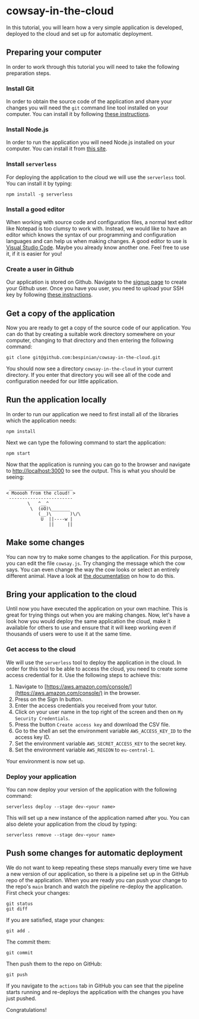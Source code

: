 # cowsay-in-the-cloud

In this tutorial, you will learn how a very simple application is developed, deployed to the cloud and set up for automatic deployment.

## Preparing your computer

In order to work through this tutorial you will need to take the following preparation steps.

### Install Git

In order to obtain the source code of the application and share your changes you will need the `git` command line tool installed on your computer. You can install it by following [these instructions](https://git-scm.com/book/en/v2/Getting-Started-Installing-Git).

### Install Node.js

In order to run the application you will need Node.js installed on your computer. You can install it from [this site](https://nodejs.org/en/download/).

### Install `serverless`

For deploying the application to the cloud we will use the `serverless` tool. You can install it by typing:

```shell
npm install -g serverless
```

### Install a good editor

When working with source code and configuration files, a normal text editor like Notepad is too clumsy to work with. Instead, we would like to have an editor which knows the syntax of our programming and configuration languages and can help us when making changes. A good editor to use is [Visual Studio Code](https://code.visualstudio.com/). Maybe you already know another one. Feel free to use it, if it is easier for you!

### Create a user in Github

Our application is stored on Github. Navigate to the [signup page](https://github.com/) to create your Github user. Once you have you user, you need to upload your SSH key by following [these instructions](https://docs.github.com/en/authentication/connecting-to-github-with-ssh/generating-a-new-ssh-key-and-adding-it-to-the-ssh-agent).

## Get a copy of the application

Now you are ready to get a copy of the source code of our application. You can do that by creating a suitable work directory somewhere on your computer, changing to that directory and then entering the following command:

```shell
git clone git@github.com:bespinian/cowsay-in-the-cloud.git
```

You should now see a directory `cowsay-in-the-cloud` in your current directory. If you enter that directory you will see all of the code and configuration needed for our little application.

## Run the application locally

In order to run our application we need to first install all of the libraries which the application needs:

```shell
npm install
```

Next we can type the following command to start the application:

```shell
npm start
```

Now that the application is running you can go to the browser and navigate to [http://localhost:3000](http://localhost:3000) to see the output. This is what you should be seeing:

```
 ________________________
< Mooooh from the cloud! >
 ------------------------
        \   ^__^
         \  (oO)\_______
            (__)\       )\/\
             U  ||----w |
                ||     ||
```

## Make some changes

You can now try to make some changes to the application. For this purpose, you can edit the file `cowsay.js`. Try changing the message which the cow says. You can even change the way the cow looks or select an entirely different animal. Have a look at [the documentation](https://www.npmjs.com/package/cowsay) on how to do this.

## Bring your application to the cloud

Until now you have executed the application on your own machine. This is great for trying things out when you are making changes. Now, let's have a look how you would deploy the same application the cloud, make it available for others to use and ensure that it will keep working even if thousands of users were to use it at the same time.

### Get access to the cloud

We will use the `serverless` tool to deploy the application in the cloud. In order for this tool to be able to access the cloud, you need to create some access credential for it. Use the following steps to achieve this:

1. Navigate to [https://aws.amazon.com/console/](https://aws.amazon.com/console/) in the browser.
2. Press on the Sign In button.
3. Enter the access credentials you received from your tutor.
4. Click on your user name in the top right of the screen and then on `My Security Credentials`.
5. Press the button `Create access key` and download the CSV file.
6. Go to the shell an set the environment variable `AWS_ACCESS_KEY_ID` to the access key ID.
7. Set the environment variable `AWS_SECRET_ACCESS_KEY` to the secret key.
8. Set the environment variable `AWS_REGION` to `eu-central-1`.

Your environment is now set up.

### Deploy your application

You can now deploy your version of the application with the following command:

```shell
serverless deploy --stage dev-<your name>
```

This will set up a new instance of the application named after you. You can also delete your application from the cloud by typing:

```shell
serverless remove --stage dev-<your name>
```

## Push some changes for automatic deployment

We do not want to keep repeating these steps manually every time we have a new version of our application, so there is a pipeline set up in the GitHub repo of the application. When you are ready you can push your change to the repo's `main` branch and watch the pipeline re-deploy the application. First check your changes:

```shell
git status
git diff
```

If you are satisfied, stage your changes:

```shell
git add .
```

The commit them:

```shell
git commit
```

Then push them to the repo on GitHub:

```shell
git push
```

If you navigate to the `actions` tab in GitHub you can see that the pipeline starts running and re-deploys the application with the changes you have just pushed.

Congratulations!

